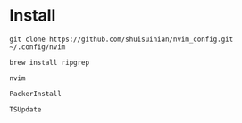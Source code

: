 # Install



```
git clone https://github.com/shuisuinian/nvim_config.git ~/.config/nvim

```


```
brew install ripgrep

```

```
nvim

```


```
PackerInstall

TSUpdate
```
